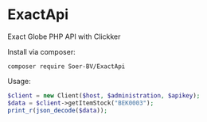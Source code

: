 # ExactApi
Exact Globe PHP API with Clickker

Install via composer:
````
composer require Soer-BV/ExactApi
````

Usage:
````php
$client = new Client($host, $administration, $apikey);
$data = $client->getItemStock("BEK0003");
print_r(json_decode($data));
````